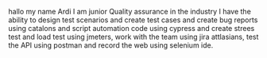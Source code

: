  hallo my name Ardi I am junior Quality assurance in the industry I have the ability to design test scenarios and 
create test cases and create bug reports using catalons and script automation code using cypress and create strees test 
and load test using jmeters, work with the team using jira attlasians, test the API using postman and record the web using 
selenium ide.
